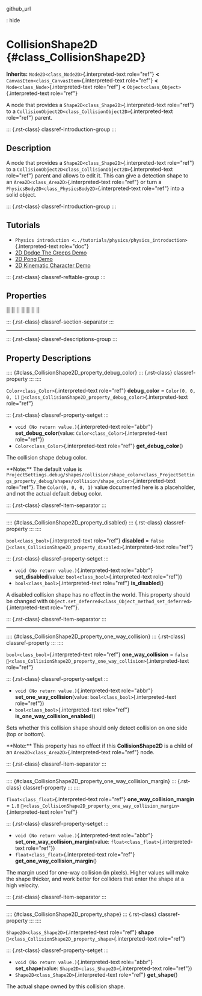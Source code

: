 github_url

:   hide

# CollisionShape2D {#class_CollisionShape2D}

**Inherits:** `Node2D<class_Node2D>`{.interpreted-text role="ref"}
**\<** `CanvasItem<class_CanvasItem>`{.interpreted-text role="ref"}
**\<** `Node<class_Node>`{.interpreted-text role="ref"} **\<**
`Object<class_Object>`{.interpreted-text role="ref"}

A node that provides a `Shape2D<class_Shape2D>`{.interpreted-text
role="ref"} to a
`CollisionObject2D<class_CollisionObject2D>`{.interpreted-text
role="ref"} parent.

::: {.rst-class}
classref-introduction-group
:::

## Description

A node that provides a `Shape2D<class_Shape2D>`{.interpreted-text
role="ref"} to a
`CollisionObject2D<class_CollisionObject2D>`{.interpreted-text
role="ref"} parent and allows to edit it. This can give a detection
shape to an `Area2D<class_Area2D>`{.interpreted-text role="ref"} or turn
a `PhysicsBody2D<class_PhysicsBody2D>`{.interpreted-text role="ref"}
into a solid object.

::: {.rst-class}
classref-introduction-group
:::

## Tutorials

- `Physics introduction <../tutorials/physics/physics_introduction>`{.interpreted-text
  role="doc"}
- [2D Dodge The Creeps
  Demo](https://godotengine.org/asset-library/asset/2712)
- [2D Pong Demo](https://godotengine.org/asset-library/asset/2728)
- [2D Kinematic Character
  Demo](https://godotengine.org/asset-library/asset/2719)

::: {.rst-class}
classref-reftable-group
:::

## Properties

||
||
||
||
||
||
||

::: {.rst-class}
classref-section-separator
:::

------------------------------------------------------------------------

::: {.rst-class}
classref-descriptions-group
:::

## Property Descriptions

:::: {#class_CollisionShape2D_property_debug_color}
::: {.rst-class}
classref-property
:::
::::

`Color<class_Color>`{.interpreted-text role="ref"} **debug_color** =
`Color(0, 0, 0, 1)`
`🔗<class_CollisionShape2D_property_debug_color>`{.interpreted-text
role="ref"}

::: {.rst-class}
classref-property-setget
:::

- `void (No return value.)`{.interpreted-text role="abbr"}
  **set_debug_color**(value: `Color<class_Color>`{.interpreted-text
  role="ref"})
- `Color<class_Color>`{.interpreted-text role="ref"}
  **get_debug_color**()

The collision shape debug color.

\*\*Note:\*\* The default value is
`ProjectSettings.debug/shapes/collision/shape_color<class_ProjectSettings_property_debug/shapes/collision/shape_color>`{.interpreted-text
role="ref"}. The `Color(0, 0, 0, 1)` value documented here is a
placeholder, and not the actual default debug color.

::: {.rst-class}
classref-item-separator
:::

------------------------------------------------------------------------

:::: {#class_CollisionShape2D_property_disabled}
::: {.rst-class}
classref-property
:::
::::

`bool<class_bool>`{.interpreted-text role="ref"} **disabled** = `false`
`🔗<class_CollisionShape2D_property_disabled>`{.interpreted-text
role="ref"}

::: {.rst-class}
classref-property-setget
:::

- `void (No return value.)`{.interpreted-text role="abbr"}
  **set_disabled**(value: `bool<class_bool>`{.interpreted-text
  role="ref"})
- `bool<class_bool>`{.interpreted-text role="ref"} **is_disabled**()

A disabled collision shape has no effect in the world. This property
should be changed with
`Object.set_deferred<class_Object_method_set_deferred>`{.interpreted-text
role="ref"}.

::: {.rst-class}
classref-item-separator
:::

------------------------------------------------------------------------

:::: {#class_CollisionShape2D_property_one_way_collision}
::: {.rst-class}
classref-property
:::
::::

`bool<class_bool>`{.interpreted-text role="ref"} **one_way_collision** =
`false`
`🔗<class_CollisionShape2D_property_one_way_collision>`{.interpreted-text
role="ref"}

::: {.rst-class}
classref-property-setget
:::

- `void (No return value.)`{.interpreted-text role="abbr"}
  **set_one_way_collision**(value: `bool<class_bool>`{.interpreted-text
  role="ref"})
- `bool<class_bool>`{.interpreted-text role="ref"}
  **is_one_way_collision_enabled**()

Sets whether this collision shape should only detect collision on one
side (top or bottom).

\*\*Note:\*\* This property has no effect if this **CollisionShape2D**
is a child of an `Area2D<class_Area2D>`{.interpreted-text role="ref"}
node.

::: {.rst-class}
classref-item-separator
:::

------------------------------------------------------------------------

:::: {#class_CollisionShape2D_property_one_way_collision_margin}
::: {.rst-class}
classref-property
:::
::::

`float<class_float>`{.interpreted-text role="ref"}
**one_way_collision_margin** = `1.0`
`🔗<class_CollisionShape2D_property_one_way_collision_margin>`{.interpreted-text
role="ref"}

::: {.rst-class}
classref-property-setget
:::

- `void (No return value.)`{.interpreted-text role="abbr"}
  **set_one_way_collision_margin**(value:
  `float<class_float>`{.interpreted-text role="ref"})
- `float<class_float>`{.interpreted-text role="ref"}
  **get_one_way_collision_margin**()

The margin used for one-way collision (in pixels). Higher values will
make the shape thicker, and work better for colliders that enter the
shape at a high velocity.

::: {.rst-class}
classref-item-separator
:::

------------------------------------------------------------------------

:::: {#class_CollisionShape2D_property_shape}
::: {.rst-class}
classref-property
:::
::::

`Shape2D<class_Shape2D>`{.interpreted-text role="ref"} **shape**
`🔗<class_CollisionShape2D_property_shape>`{.interpreted-text
role="ref"}

::: {.rst-class}
classref-property-setget
:::

- `void (No return value.)`{.interpreted-text role="abbr"}
  **set_shape**(value: `Shape2D<class_Shape2D>`{.interpreted-text
  role="ref"})
- `Shape2D<class_Shape2D>`{.interpreted-text role="ref"} **get_shape**()

The actual shape owned by this collision shape.
